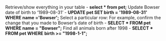 Retrieve/show everything in your table - **select * from pet;**
Update Bowser date of birth to ‘1989-08-31’ - **UPDATE pet SET	birth = '1989-08-31' WHERE name ='Bowser';**
Select a particular row: For example, confirm the change that you made to Bowser’s date of birth - **SELECT * FROM pet WHERE name = "Bowser";**
Find all animals born after 1998 - **SELECT * FROM pet WHERE birth >= "1998-1-1";**
